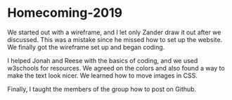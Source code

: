 # Homecoming-2019

We started out with a wireframe, and I let only Zander draw it out after we discussed. This was a mistake since he missed how to set up the website. We finally got the wireframe set up and began coding.

I helped Jonah and Reese with the basics of coding, and we used w3schools for resources. We agreed on the colors and also found a way to make the text look nicer. We learned how to move images in CSS. 

Finally, I taught the members of the group how to post on Github. 
